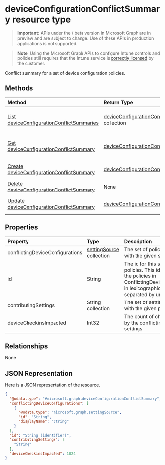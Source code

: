 ﻿# deviceConfigurationConflictSummary resource type

> **Important:** APIs under the / beta version in Microsoft Graph are in preview and are subject to change. Use of these APIs in production applications is not supported.

> **Note:** Using the Microsoft Graph APIs to configure Intune controls and policies still requires that the Intune service is [correctly licensed](https://go.microsoft.com/fwlink/?linkid=839381) by the customer.

Conflict summary for a set of device configuration policies.
## Methods
|Method|Return Type|Description|
|:---|:---|:---|
|[List deviceConfigurationConflictSummaries](../api/intune_deviceconfig_deviceconfigurationconflictsummary_list.md)|[deviceConfigurationConflictSummary](../resources/intune_deviceconfig_deviceconfigurationconflictsummary.md) collection|List properties and relationships of the [deviceConfigurationConflictSummary](../resources/intune_deviceconfig_deviceconfigurationconflictsummary.md) objects.|
|[Get deviceConfigurationConflictSummary](../api/intune_deviceconfig_deviceconfigurationconflictsummary_get.md)|[deviceConfigurationConflictSummary](../resources/intune_deviceconfig_deviceconfigurationconflictsummary.md)|Read properties and relationships of the [deviceConfigurationConflictSummary](../resources/intune_deviceconfig_deviceconfigurationconflictsummary.md) object.|
|[Create deviceConfigurationConflictSummary](../api/intune_deviceconfig_deviceconfigurationconflictsummary_create.md)|[deviceConfigurationConflictSummary](../resources/intune_deviceconfig_deviceconfigurationconflictsummary.md)|Create a new [deviceConfigurationConflictSummary](../resources/intune_deviceconfig_deviceconfigurationconflictsummary.md) object.|
|[Delete deviceConfigurationConflictSummary](../api/intune_deviceconfig_deviceconfigurationconflictsummary_delete.md)|None|Deletes a [deviceConfigurationConflictSummary](../resources/intune_deviceconfig_deviceconfigurationconflictsummary.md).|
|[Update deviceConfigurationConflictSummary](../api/intune_deviceconfig_deviceconfigurationconflictsummary_update.md)|[deviceConfigurationConflictSummary](../resources/intune_deviceconfig_deviceconfigurationconflictsummary.md)|Update the properties of a [deviceConfigurationConflictSummary](../resources/intune_deviceconfig_deviceconfigurationconflictsummary.md) object.|

## Properties
|Property|Type|Description|
|:---|:---|:---|
|conflictingDeviceConfigurations|[settingSource](../resources/intune_deviceconfig_settingsource.md) collection|The set of policies in conflict with the given setting|
|id|String|The id for this set of conflicting policies. This id is the ids of all the policies in ConflictingDeviceConfigurations in lexicographical order separated by underscores.|
|contributingSettings|String collection|The set of settings in conflict with the given policies|
|deviceCheckinsImpacted|Int32|The count of checkins impacted by the conflicting policies and settings|

## Relationships
None
## JSON Representation
Here is a JSON representation of the resource.
<!-- {
  "blockType": "resource",
  "keyProperty": "id",
  "@odata.type": "microsoft.graph.deviceConfigurationConflictSummary"
}
-->
``` json
{
  "@odata.type": "#microsoft.graph.deviceConfigurationConflictSummary",
  "conflictingDeviceConfigurations": [
    {
      "@odata.type": "microsoft.graph.settingSource",
      "id": "String",
      "displayName": "String"
    }
  ],
  "id": "String (identifier)",
  "contributingSettings": [
    "String"
  ],
  "deviceCheckinsImpacted": 1024
}
```






